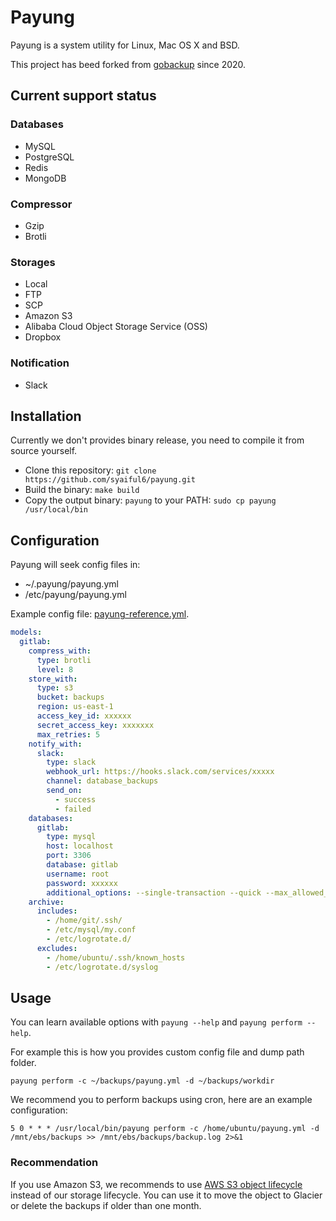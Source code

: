 # Payung

Payung is a system utility for Linux, Mac OS X and BSD.

This project has beed forked from [gobackup](https://github.com/huacnlee/gobackup) since 2020.

## Current support status

### Databases

- MySQL
- PostgreSQL
- Redis
- MongoDB

### Compressor
- Gzip
- Brotli

### Storages
- Local
- FTP
- SCP
- Amazon S3
- Alibaba Cloud Object Storage Service (OSS)
- Dropbox

### Notification
- Slack

## Installation

Currently we don't provides binary release, you need to compile it from source yourself.

- Clone this repository: `git clone https://github.com/syaiful6/payung.git`
- Build the binary: `make build`
- Copy the output binary: `payung` to your PATH: `sudo cp payung /usr/local/bin`

## Configuration

Payung will seek config files in:
- ~/.payung/payung.yml
- /etc/payung/payung.yml

Example config file: [payung-reference.yml](https://github.com/syaiful6/payung/blob/develop/payung-reference.yml).

```yml
models:
  gitlab:
    compress_with:
      type: brotli
      level: 8
    store_with:
      type: s3
      bucket: backups
      region: us-east-1
      access_key_id: xxxxxx
      secret_access_key: xxxxxxx
      max_retries: 5
    notify_with:
      slack:
        type: slack
        webhook_url: https://hooks.slack.com/services/xxxxx
        channel: database_backups
        send_on:
          - success
          - failed
    databases:
      gitlab:
        type: mysql
        host: localhost
        port: 3306
        database: gitlab
        username: root
        password: xxxxxx
        additional_options: --single-transaction --quick --max_allowed_packet=1G
    archive:
      includes:
        - /home/git/.ssh/
        - /etc/mysql/my.conf
        - /etc/logrotate.d/
      excludes:
        - /home/ubuntu/.ssh/known_hosts
        - /etc/logrotate.d/syslog
```

## Usage

You can learn available options with `payung --help` and `payung perform --help`.

For example this is how you provides custom config file and dump path folder.

```
payung perform -c ~/backups/payung.yml -d ~/backups/workdir
```

We recommend you to perform backups using cron, here are an example configuration:

```
5 0 * * * /usr/local/bin/payung perform -c /home/ubuntu/payung.yml -d /mnt/ebs/backups >> /mnt/ebs/backups/backup.log 2>&1
```

### Recommendation

If you use Amazon S3, we recommends to use [AWS S3 object lifecycle](https://docs.aws.amazon.com/AmazonS3/latest/userguide/object-lifecycle-mgmt.html) instead of our storage lifecycle. You can use it to move the object to Glacier or delete the backups if older than one month.

